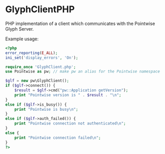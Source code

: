 # GlyphClientPHP
PHP implementation of a client which communicates with the Pointwise Glyph Server.

Example usage:

```php
<?php
error_reporting(E_ALL);
ini_set('display_errors', 'On');

require_once 'GlyphClient.php';
use Pointwise as pw; // make pw an alias for the Pointwise namespace

$glf = new pw\GlyphClient();
if ($glf->connect()) {
    $result = $glf->cmd("pw::Application getVersion");
    print "Pointwise version is " . $result . "\n";
}
else if ($glf->is_busy()) {
    print "Pointwise is busy\n";
}
else if ($glf->auth_failed()) {
    print "Pointwise connection not authenticated\n";
}
else {
    print "Pointwise connection failed\n";
}
?>
```